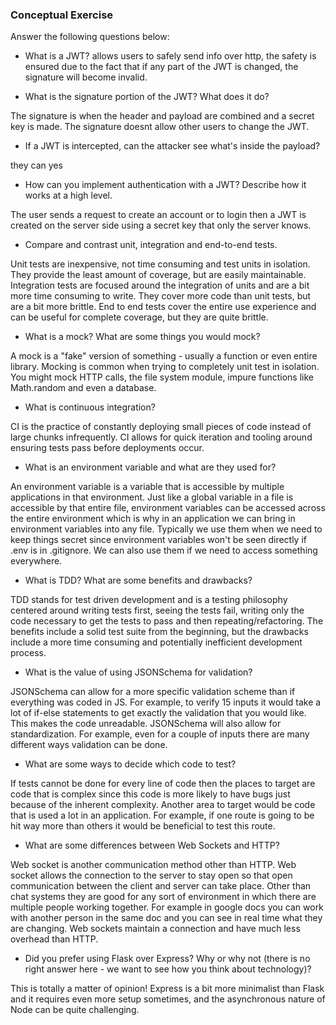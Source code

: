 ### Conceptual Exercise

Answer the following questions below:

- What is a JWT?
allows users to safely send info over http, the safety is ensured due to the fact that if any part of the JWT is changed, the signature will become invalid.


- What is the signature portion of the JWT?  What does it do?

The signature is when the header and payload are combined and a secret key is made. 
The signature doesnt allow other users to change the JWT. 

- If a JWT is intercepted, can the attacker see what's inside the payload?

they can yes

- How can you implement authentication with a JWT?  Describe how it works at a high level.

The user sends a request to create an account or to login then a JWT is created on the server side using a secret key that only the server knows.

- Compare and contrast unit, integration and end-to-end tests.

Unit tests are inexpensive, not time consuming and test units in isolation. They provide the least amount of coverage, but are easily maintainable. Integration tests are focused around the integration of units and are a bit more time consuming to write. They cover more code than unit tests, but are a bit more brittle. End to end tests cover the entire use experience and can be useful for complete coverage, but they are quite brittle.

- What is a mock? What are some things you would mock?

A mock is a "fake" version of something - usually a function or even entire library. Mocking is common when trying to completely unit test in isolation. You might mock HTTP calls, the file system module, impure functions like Math.random and even a database.

- What is continuous integration?

CI is the practice of constantly deploying small pieces of code instead of large chunks infrequently. CI allows for quick iteration and tooling around ensuring tests pass before deployments occur.

- What is an environment variable and what are they used for?

An environment variable is a variable that is accessible by multiple applications in that environment.
Just like a global variable in a file is accessible by that entire file, environment variables can be accessed across the entire environment which is why in an application we can bring in environment variables into any file. Typically we use them when we need to keep things secret since environment variables won't be seen directly if .env is in .gitignore. We can also use them if we need to access something everywhere.


- What is TDD? What are some benefits and drawbacks?

TDD stands for test driven development and is a testing philosophy centered around writing tests first, seeing the tests fail, writing only the code necessary to get the tests to pass and then repeating/refactoring. The benefits include a solid test suite from the beginning, but the drawbacks include a more time consuming and potentially inefficient development process. 


- What is the value of using JSONSchema for validation?

JSONSchema can allow for a more specific validation scheme than if everything was coded in JS. For example, to verify 15 inputs it would take a lot of if-else statements to get exactly the validation that you would like. This makes the code unreadable. JSONSchema will also allow for standardization. For example, even for a couple of inputs there are many different ways validation can be done.

- What are some ways to decide which code to test?

If tests cannot be done for every line of code then the places to target are code that is complex since this code is more likely to have bugs just because of the inherent complexity. Another area to target would be code that is used a lot in an application. For example, if one route is going to be hit way more than others it would be beneficial to test this route.

- What are some differences between Web Sockets and HTTP?

Web socket is another communication method other than HTTP. Web socket allows the connection to the server to stay open so that open communication between the client and server can take place. Other than chat systems they are good for any sort of environment in which there are multiple people working together. For example in google docs you can work with another person in the same doc and you can see in real time what they are changing. Web sockets maintain a connection and have much less overhead than HTTP.

- Did you prefer using Flask over Express? Why or why not (there is no right answer here - we want to see how you think about technology)?

This is totally a matter of opinion! Express is a bit more minimalist than Flask and it requires even more setup sometimes, and the asynchronous nature of Node can be quite challenging. 
